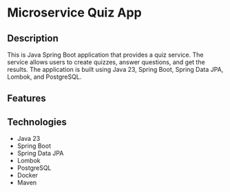 # Microservice Quiz App

## Description
This is Java Spring Boot application that provides a quiz service. The service allows users to create quizzes, answer questions, and get the results. The application is built using Java 23, Spring Boot, Spring Data JPA, Lombok, and PostgreSQL.

## Features

## Technologies
- Java 23
- Spring Boot
- Spring Data JPA
- Lombok
- PostgreSQL
- Docker
- Maven
